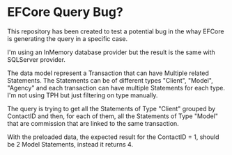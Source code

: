 # EFCore Query Bug?

This repository has been created to test a potential bug in the whay EFCore is generating the query in a specific case.

I'm using an InMemory database provider but the result is the same with SQLServer provider.

The data model represent a Transaction that can have Multiple related Statements.
The Statements can be of different types "Client", "Model", "Agency" and each transaction can have multiple Statements for each type.
I'm not using TPH but just filtering on type manually.

The query is trying to get all the Statements of Type "Client" grouped by ContactID and then, for each of them, all the Statements of Type "Model" that are commission that are linked to the same transaction.

With the preloaded data, the expected result for the ContactID = 1, should be 2 Model Statements, instead it returns 4.

